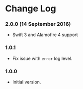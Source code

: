 # Change Log
### 2.0.0 (14 September 2016)
- Swift 3 and Alamofire 4 support

### 1.0.1
- Fix issue with `error` log level.

### 1.0.0
- Initial version.